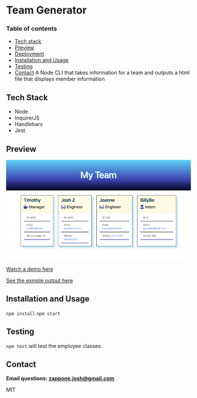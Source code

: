 # Team Generator
### Table of contents
* [Tech stack](#tech-stack)
* [Preview](#preview)
* [Deployment](#deployment)
* [Installation and Usage](#installation-and-usage)
* [Testing](#testing)
* [Contact](#contact)
A Node CLI that takes information for a team and outputs a html file that displays member information
## Tech Stack
* Node
* InquirerJS
* Handlebars
* Jest

## Preview
![screenshot](img/example-img.png)

[Watch a demo here](googledrive)

[See the exmple output here](output/test.hmtl)

## Installation and Usage
```npm install```
```npm start```
## Testing
```npm test``` will test the employee classes.
        
## Contact
**Email questions: [zappone.josh@gmail.com](mailto:zappone.josh@gmail.com)**

MIT
